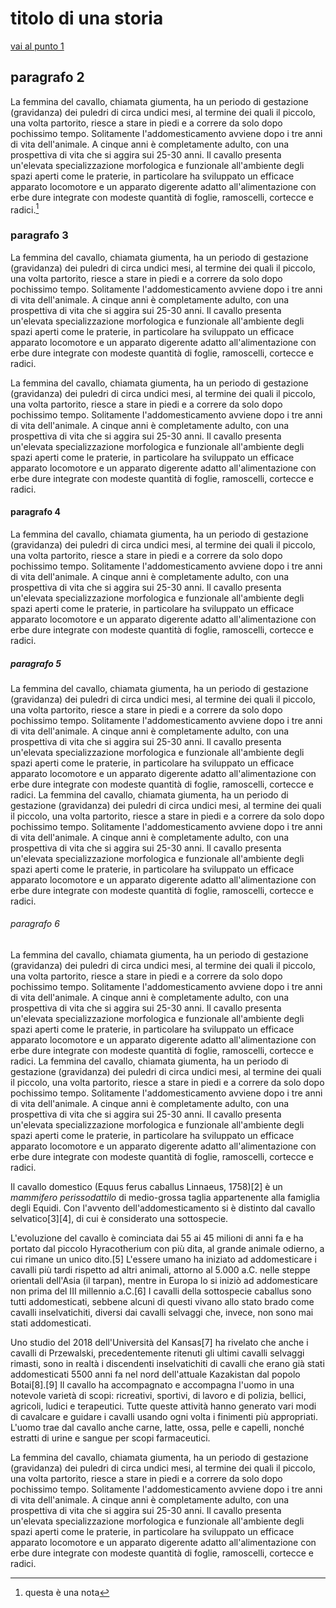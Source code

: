 # titolo di una storia

[vai al punto 1](#punto1)


## paragrafo 2

La femmina del cavallo, chiamata giumenta, ha un periodo di gestazione (gravidanza) dei puledri di circa undici mesi, al termine dei quali il piccolo, una volta partorito, riesce a stare in piedi e a correre da solo dopo pochissimo tempo. Solitamente l'addomesticamento avviene dopo i tre anni di vita dell'animale. A cinque anni è completamente adulto, con una prospettiva di vita che si aggira sui 25-30 anni. Il cavallo presenta un'elevata specializzazione morfologica e funzionale all'ambiente degli spazi aperti come le praterie, in particolare ha sviluppato un efficace apparato locomotore e un apparato digerente adatto all'alimentazione con erbe dure integrate con modeste quantità di foglie, ramoscelli, cortecce e radici.[^1]


### paragrafo 3

La femmina del cavallo, chiamata giumenta, ha un periodo di gestazione (gravidanza) dei puledri di circa undici mesi, al termine dei quali il piccolo, una volta partorito, riesce a stare in piedi e a correre da solo dopo pochissimo tempo. Solitamente l'addomesticamento avviene dopo i tre anni di vita dell'animale. A cinque anni è completamente adulto, con una prospettiva di vita che si aggira sui 25-30 anni. Il cavallo presenta un'elevata specializzazione morfologica e funzionale all'ambiente degli spazi aperti come le praterie, in particolare ha sviluppato un efficace apparato locomotore e un apparato digerente adatto all'alimentazione con erbe dure integrate con modeste quantità di foglie, ramoscelli, cortecce e radici.

La femmina del cavallo, chiamata giumenta, ha un periodo di gestazione (gravidanza) dei puledri di circa undici mesi, al termine dei quali il piccolo, una volta partorito, riesce a stare in piedi e a correre da solo dopo pochissimo tempo. Solitamente l'addomesticamento avviene dopo i tre anni di vita dell'animale. A cinque anni è completamente adulto, con una prospettiva di vita che si aggira sui 25-30 anni. Il cavallo presenta un'elevata specializzazione morfologica e funzionale all'ambiente degli spazi aperti come le praterie, in particolare ha sviluppato un efficace apparato locomotore e un apparato digerente adatto all'alimentazione con erbe dure integrate con modeste quantità di foglie, ramoscelli, cortecce e radici.



#### paragrafo 4

La femmina del cavallo, chiamata giumenta, ha un periodo di gestazione (gravidanza) dei puledri di circa undici mesi, al termine dei quali il piccolo, una volta partorito, riesce a stare in piedi e a correre da solo dopo pochissimo tempo. Solitamente l'addomesticamento avviene dopo i tre anni di vita dell'animale. A cinque anni è completamente adulto, con una prospettiva di vita che si aggira sui 25-30 anni. Il cavallo presenta un'elevata specializzazione morfologica e funzionale all'ambiente degli spazi aperti come le praterie, in particolare ha sviluppato un efficace apparato locomotore e un apparato digerente adatto all'alimentazione con erbe dure integrate con modeste quantità di foglie, ramoscelli, cortecce e radici.


##### paragrafo 5

La femmina del cavallo, chiamata giumenta, ha un periodo di gestazione (gravidanza) dei puledri di circa undici mesi, al termine dei quali il piccolo, una volta partorito, riesce a stare in piedi e a correre da solo dopo pochissimo tempo. Solitamente l'addomesticamento avviene dopo i tre anni di vita dell'animale. A cinque anni è completamente adulto, con una prospettiva di vita che si aggira sui 25-30 anni. Il cavallo presenta un'elevata specializzazione morfologica e funzionale all'ambiente degli spazi aperti come le praterie, in particolare ha sviluppato un efficace apparato locomotore e un apparato digerente adatto all'alimentazione con erbe dure integrate con modeste quantità di foglie, ramoscelli, cortecce e radici.
La femmina del cavallo, chiamata giumenta, ha un periodo di gestazione (gravidanza) dei puledri di circa undici mesi, al termine dei quali il piccolo, una volta partorito, riesce a stare in piedi e a correre da solo dopo pochissimo tempo. Solitamente l'addomesticamento avviene dopo i tre anni di vita dell'animale. A cinque anni è completamente adulto, con una prospettiva di vita che si aggira sui 25-30 anni. Il cavallo presenta un'elevata specializzazione morfologica e funzionale all'ambiente degli spazi aperti come le praterie, in particolare ha sviluppato un efficace apparato locomotore e un apparato digerente adatto all'alimentazione con erbe dure integrate con modeste quantità di foglie, ramoscelli, cortecce e radici.





###### paragrafo 6

La femmina del cavallo, chiamata giumenta, ha un periodo di gestazione (gravidanza) dei puledri di circa undici mesi, al termine dei quali il piccolo, una volta partorito, riesce a stare in piedi e a correre da solo dopo pochissimo tempo. Solitamente l'addomesticamento avviene dopo i tre anni di vita dell'animale. A cinque anni è completamente adulto, con una prospettiva di vita che si aggira sui 25-30 anni. Il cavallo presenta un'elevata specializzazione morfologica e funzionale all'ambiente degli spazi aperti come le praterie, in particolare ha sviluppato un efficace apparato locomotore e un apparato digerente adatto all'alimentazione con erbe dure integrate con modeste quantità di foglie, ramoscelli, cortecce e radici.
La femmina del cavallo, chiamata giumenta, ha un periodo di gestazione (gravidanza) dei puledri di circa undici mesi, al termine dei quali il piccolo, una volta partorito, riesce a stare in piedi e a correre da solo dopo pochissimo tempo. Solitamente l'addomesticamento avviene dopo i tre anni di vita dell'animale. A cinque anni è completamente adulto, con una prospettiva di vita che si aggira sui 25-30 anni. Il cavallo presenta un'elevata specializzazione morfologica e funzionale all'ambiente degli spazi aperti come le praterie, in particolare ha sviluppato un efficace apparato locomotore e un apparato digerente adatto all'alimentazione con erbe dure integrate con modeste quantità di foglie, ramoscelli, cortecce e radici.




Il cavallo domestico (Equus ferus caballus Linnaeus, 1758)[2] è un *mammifero perissodattilo* di medio-grossa taglia appartenente alla famiglia degli Equidi. Con l'avvento dell'addomesticamento si è distinto dal cavallo selvatico[3][4], di cui è considerato una sottospecie.

L'evoluzione del cavallo è cominciata dai 55 ai 45 milioni di anni fa e ha portato dal piccolo Hyracotherium con più dita, al grande animale odierno, a cui rimane un unico dito.[5] L'essere umano ha iniziato ad addomesticare i cavalli più tardi rispetto ad altri animali, attorno al 5.000 a.C. nelle steppe orientali dell'Asia (il tarpan), mentre in Europa lo si iniziò ad addomesticare non prima del III millennio a.C.[6] I cavalli della sottospecie caballus sono tutti addomesticati, sebbene alcuni di questi vivano allo stato brado come cavalli inselvatichiti, diversi dai cavalli selvaggi che, invece, non sono mai stati addomesticati.

<a id="punto1"> Uno studio del 2018 </a> dell'Università del Kansas[7] ha rivelato che anche i cavalli di Przewalski, precedentemente ritenuti gli ultimi cavalli selvaggi rimasti, sono in realtà i discendenti inselvatichiti di cavalli che erano già stati addomesticati 5500 anni fa nel nord dell'attuale Kazakistan dal popolo Botai[8].[9] Il cavallo ha accompagnato e accompagna l'uomo in una notevole varietà di scopi: ricreativi, sportivi, di lavoro e di polizia, bellici, agricoli, ludici e terapeutici. Tutte queste attività hanno generato vari modi di cavalcare e guidare i cavalli usando ogni volta i finimenti più appropriati. L'uomo trae dal cavallo anche carne, latte, ossa, pelle e capelli, nonché estratti di urine e sangue per scopi farmaceutici.

La femmina del cavallo, chiamata giumenta, ha un periodo di gestazione (gravidanza) dei puledri di circa undici mesi, al termine dei quali il piccolo, una volta partorito, riesce a stare in piedi e a correre da solo dopo pochissimo tempo. Solitamente l'addomesticamento avviene dopo i tre anni di vita dell'animale. A cinque anni è completamente adulto, con una prospettiva di vita che si aggira sui 25-30 anni. Il cavallo presenta un'elevata specializzazione morfologica e funzionale all'ambiente degli spazi aperti come le praterie, in particolare ha sviluppato un efficace apparato locomotore e un apparato digerente adatto all'alimentazione con erbe dure integrate con modeste quantità di foglie, ramoscelli, cortecce e radici.


[^1]: questa è una nota
